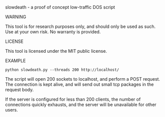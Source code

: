 slowdeath - a proof of concept low-traffic DOS script

WARNING

This tool is for research purposes only, and should only be used as such.
Use at your own risk. No warranty is provided.

LICENSE

This tool is licensed under the MIT public license.

EXAMPLE

	python slowdeath.py --threads 200 http://localhost/

The script will open 200 sockets to localhost, and perform a POST request. 
The connection is kept alive, and will send out small tcp packages in the 
request body.

If the server is configured for less than 200 clients, the number of
connections quickly exhausts, and the server will be unavailable for other
users.
